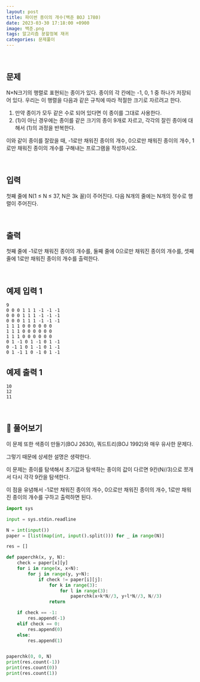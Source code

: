 ```yaml
---
layout: post
title: 파이썬 종이의 개수(백준 BOJ 1780)
date: 2023-03-30 17:18:00 +0900
image: 백준.png
tags: 알고리즘 분할정복 재귀
categories: 문제풀이
---
```


<br>

## 문제

N×N크기의 행렬로 표현되는 종이가 있다. 종이의 각 칸에는 -1, 0, 1 중 하나가 저장되어 있다. 우리는 이 행렬을 다음과 같은 규칙에 따라 적절한 크기로 자르려고 한다.

1. 만약 종이가 모두 같은 수로 되어 있다면 이 종이를 그대로 사용한다.
2. (1)이 아닌 경우에는 종이를 같은 크기의 종이 9개로 자르고, 각각의 잘린 종이에 대해서 (1)의 과정을 반복한다.

이와 같이 종이를 잘랐을 때, -1로만 채워진 종이의 개수, 0으로만 채워진 종이의 개수, 1로만 채워진 종이의 개수를 구해내는 프로그램을 작성하시오.

<br>

## 입력

첫째 줄에 N(1 ≤ N ≤ 37, N은 3k 꼴)이 주어진다. 다음 N개의 줄에는 N개의 정수로 행렬이 주어진다.

<br>

## 출력

첫째 줄에 -1로만 채워진 종이의 개수를, 둘째 줄에 0으로만 채워진 종이의 개수를, 셋째 줄에 1로만 채워진 종이의 개수를 출력한다.

<br>

## 예제 입력 1 

```
9
0 0 0 1 1 1 -1 -1 -1
0 0 0 1 1 1 -1 -1 -1
0 0 0 1 1 1 -1 -1 -1
1 1 1 0 0 0 0 0 0
1 1 1 0 0 0 0 0 0
1 1 1 0 0 0 0 0 0
0 1 -1 0 1 -1 0 1 -1
0 -1 1 0 1 -1 0 1 -1
0 1 -1 1 0 -1 0 1 -1
```

## 예제 출력 1

```
10
12
11
```

<br>

## 📝 풀어보기

이 문제 또한 색종이 만들기(BOJ 2630), 쿼드트리(BOJ 1992)와 매우 유사한 문제다.

그렇기 때문에 상세한 설명은 생략한다.

이 문제는 종이를 탐색해서 초기값과 탐색하는 종이의 값이 다르면 9칸(N//3)으로 쪼개서 다시 각각 9칸을 탐색한다.

이 점을 유념해서 -1로만 채워진 종이의 개수, 0으로만 채워진 종이의 개수, 1로만 채워진 종이의 개수를 구하고 출력하면 된다.

``` python
import sys

input = sys.stdin.readline

N = int(input())
paper = [list(map(int, input().split())) for _ in range(N)]

res = []

def paperchk(x, y, N):
    check = paper[x][y]
    for i in range(x, x+N):
        for j in range(y, y+N):
            if check != paper[i][j]:
                for k in range(3):
                    for l in range(3):
                        paperchk(x+k*N//3, y+l*N//3, N//3)
                return

    if check == -1:
        res.append(-1)
    elif check == 0:
        res.append(0)
    else:
        res.append(1)


paperchk(0, 0, N)
print(res.count(-1))
print(res.count(0))
print(res.count(1))

```
